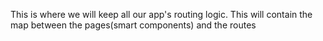 This is where we will keep all our app's routing logic.
This will contain the map between the pages(smart components) and the routes
